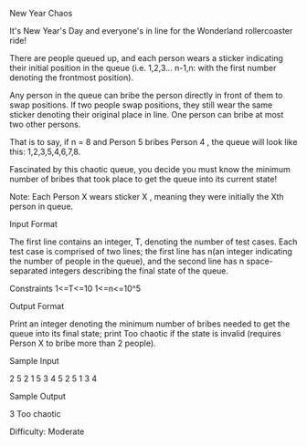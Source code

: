 
New Year Chaos


It's New Year's Day and everyone's in line for the Wonderland rollercoaster ride!

There are people queued up, and each person wears a sticker indicating their initial position in the queue 
(i.e. 1,2,3... n-1,n: with the first number denoting the frontmost position).

Any person in the queue can bribe the person directly in front of them to swap positions. If two people swap positions, they still wear the same sticker denoting their original place in line. One person can bribe at most two other persons.

That is to say, if n = 8 and Person 5 bribes Person 4  , the queue will look like this: 
1,2,3,5,4,6,7,8.

Fascinated by this chaotic queue, you decide you must know the minimum number of bribes that took place to get the queue into its current state!

Note: Each Person X wears sticker X , meaning they were initially the Xth person in queue.

Input Format

The first line contains an integer, T, denoting the number of test cases.
Each test case is comprised of two lines; the first line has n(an integer indicating the number of people in the queue), 
and the second line has n space-separated integers describing the final state of the queue.

Constraints
1<=T<=10
1<=n<=10^5

Output Format

Print an integer denoting the minimum number of bribes needed to get the queue into its final state; 
print Too chaotic if the state is invalid (requires Person X to bribe more than 2 people).

Sample Input

2
5
2 1 5 3 4
5
2 5 1 3 4

Sample Output

3
Too chaotic

Difficulty: Moderate
